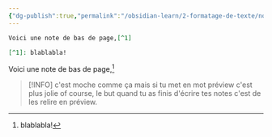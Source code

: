 ```yaml
---
{"dg-publish":true,"permalink":"/obsidian-learn/2-formatage-de-texte/note-de-bas-de-page/"}
---
```


```md
Voici une note de bas de page,[^1]

[^1]: blablabla!
```

Voici une note de bas de page,[^1]

[^1]: blablabla!


>[!INFO]
>c'est moche comme ça mais si tu met en mot préview c'est plus jolie of course, le but quand tu as finis d'écrire tes notes c'est de les relire en préview.


